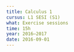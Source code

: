 ```yaml
---
title: Calculus 1
cursus: L1 SESI (S1)
what: Exercise sessions
time: 15h
year: 2016–2017
date: 2016-09-01
---
```


